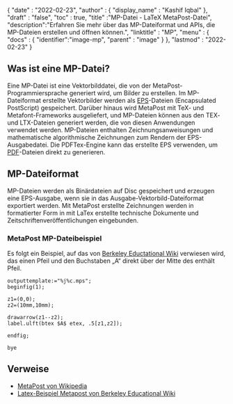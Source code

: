 {
  "date" : "2022-02-23",
  "author" : {
    "display_name" : "Kashif Iqbal"
},
  "draft" : "false",
  "toc" : true,
  "title" :"MP-Datei - LaTeX MetaPost-Datei",
  "description":"Erfahren Sie mehr über das MP-Dateiformat und APIs, die MP-Dateien erstellen und öffnen können.",
  "linktitle" : "MP",
  "menu" : {
    "docs" : {
"identifier":"image-mp",
      "parent" : "image"
}
},
  "lastmod" : "2022-02-23"
}

## Was ist eine MP-Datei?

Eine MP-Datei ist eine Vektorbilddatei, die von der MetaPost-Programmiersprache generiert wird, um Bilder zu erstellen. Im MP-Dateiformat erstellte Vektorbilder werden als [EPS](/de/page-description-language/eps/)-Dateien (Encapsulated PostScript) gespeichert. Darüber hinaus wird MetaPost mit TeX- und Metafont-Frameworks ausgeliefert, und MP-Dateien können aus den TEX- und LTX-Dateien generiert werden, die von diesen Anwendungen verwendet werden. MP-Dateien enthalten Zeichnungsanweisungen und mathematische algorithmische Zeichnungen zum Rendern der EPS-Ausgabedatei. Die PDFTex-Engine kann das erstellte EPS verwenden, um [PDF](/de/pdf/)-Dateien direkt zu generieren.

## MP-Dateiformat

MP-Dateien werden als Binärdateien auf Disc gespeichert und erzeugen eine EPS-Ausgabe, wenn sie in das Ausgabe-Vektorbild-Dateiformat exportiert werden. Mit MetaPost erstellte Zeichnungen werden in formatierter Form in mit LaTex erstellte technische Dokumente und Zeitschriftenveröffentlichungen eingebunden.

### MetaPost MP-Dateibeispiel

Es folgt ein Beispiel, auf das von [Berkeley Eductational Wiki](https://math.berkeley.edu/computing/wiki/index.php/Latex_sample_metapost) verwiesen wird, das einen Pfeil und den Buchstaben „A“ direkt über der Mitte des enthält Pfeil.

```
outputtemplate:="%j%c.mps";
beginfig(1);

z1=(0,0);
z2=(10mm,10mm);

drawarrow(z1--z2);
label.ulft(btex $A$ etex, .5[z1,z2]);

endfig;

bye
```
## Verweise ##

* [MetaPost von Wikipedia](https://en.wikipedia.org/wiki/MetaPost)
* [Latex-Beispiel Metapost von Berkeley Educational Wiki](https://math.berkeley.edu/computing/wiki/index.php/Latex_sample_metapost)

